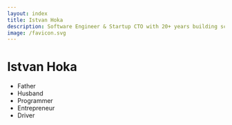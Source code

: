 ```yaml
---
layout: index
title: Istvan Hoka
description: Software Engineer & Startup CTO with 20+ years building scalable systems and leading technical transformation
image: /favicon.svg
---
```


# Istvan Hoka

- Father
- Husband
- Programmer
- Entrepreneur
- Driver
